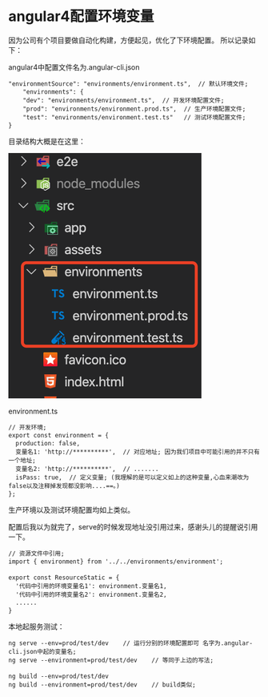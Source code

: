 # angular4配置环境变量

因为公司有个项目要做自动化构建，方便起见，优化了下环境配置。 所以记录如下：  

angular4中配置文件名为.angular-cli.json  

```
"environmentSource": "environments/environment.ts",  // 默认环境文件;
    "environments": {
    "dev": "environments/environment.ts",  // 开发环境配置文件;
    "prod": "environments/environment.prod.ts",  // 生产环境配置文件;
    "test": "environments/environment.test.ts"   // 测试环境配置文件;
}
```

目录结构大概是在这里：  

![angular4-environment](./img/angular-environment.png)

environment.ts
```
// 开发环境;
export const environment = {
  production: false,
  变量名1: 'http://**********',  // 对应地址; 因为我们项目中可能引用的并不只有一个地址;
  变量名2: 'http://**********',  // .......
  isPass: true,  // 定义变量; (我理解的是可以定义如上的这种变量,心血来潮改为false以及注释掉发现都没影响....==。)
};
```

生产环境以及测试环境配置均如上类似。  

配置后我以为就完了，serve的时候发现地址没引用过来，感谢头儿的提醒说引用一下。  

```
// 资源文件中引用;
import { environment} from '../../environments/environment';

export const ResourceStatic = {
  '代码中引用的环境变量名1': environment.变量名1,
  '代码中引用的环境变量名2': environment.变量名2,
  ......
}
```
   
本地起服务测试：  
```
ng serve --env=prod/test/dev    // 运行分别的环境配置即可 名字为.angular-cli.json中起的变量名;
ng serve --environment=prod/test/dev    // 等同于上边的写法;

ng build --env=prod/test/dev
ng build --environment=prod/test/dev    // build类似;

```